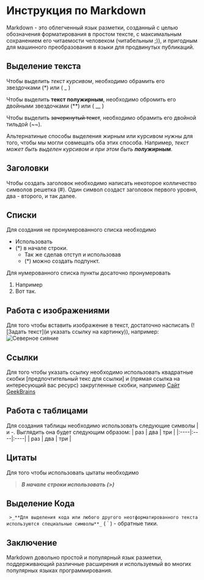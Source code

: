 # Инструкция по Markdown

Markdown - это облегченный язык разметки, созданный с целью обозначения форматирования в простом тексте, с максимальным сохранением его читаемости человеком (читабельным ;)), и пригодным для машинного преобразования в языки для продвинутых публикаций.

## Выделение текста

Чтобы выделить *текст курсивом*, необходимо обрамить его звездочками (*) или ( _ )

Чтобы выделить **текст полужирным**, необходимо обромить его двойными звездочками (**) или ( __ )

Чтобы выделить ~~зачеркнутый текст~~, необходимо обрамить его двойной тильдой (~~).

Альтернатиные способы выделения жирным или курсивом нужны для того, чтобы мы могли совмещать оба этих способа. Например, _текст может быть выделен курсивом и при этом быть **полужирным**_.

## Заголовки

Чтобы создать заголовок необходимо написать некоторое колличество символов решетка (#). Один символ создаст заголовок первого уровня, два - второго, и так далее.

## Списки

Для создания не пронумерованного списка необходимо
* Использовать
* (*) в начале строки.
    * Так же сделав отступ и использовав
    * (*) можно создать подпункт.

Для нумерованного списка пункты досаточно пронумеровать
1. Например
2. Вот так.

## Работа с изображениями

Для того чтобы вставить изображение в текст, достаточно 
насписать (![Задать текст](и указать ссылку на картинку)), например: ![Северное сияние](Siyanie.jpg)

## Ссылки

Для того чтобы указать ссылку необходимо использовать квадратные скобки [предпочтительный текс для ссылки] и (прямая ссылка на интересующий вас ресурс) закругленные скобки, например [Сайт GeekBrains](https://gb.ru/)

## Работа с таблицами

Для создания таблицы необходимо использовать следующие символы | и -. Выглядить она будет следующим образом:
| раз | два | три |
|:----|:----|:----|
| раз | два | три |


## Цитаты

Для того чтобы использовать цытаты необходимо
> _**В начале строки использовать (>)**_

## Выделение Кода
` >_**Для выделения кода или любого другого неотформатированного текста используются специальные символы**_` ( ` ) - обратные тики.

## Заключение 

Markdown довольно простой и популярный язык разметки, поддерживающий различные расширения и используемый во многих популярных языках программирования.